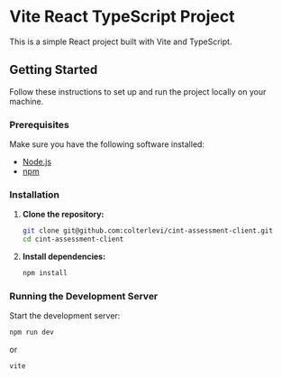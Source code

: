 # Vite React TypeScript Project

This is a simple React project built with Vite and TypeScript.

## Getting Started

Follow these instructions to set up and run the project locally on your machine.

### Prerequisites

Make sure you have the following software installed:

- [Node.js](https://nodejs.org/)
- [npm](https://www.npmjs.com/)

### Installation

1. **Clone the repository:**

    ```bash
    git clone git@github.com:colterlevi/cint-assessment-client.git
    cd cint-assessment-client
    ```

2. **Install dependencies:**

    ```bash
    npm install
    ```

### Running the Development Server

Start the development server:

```bash
npm run dev
```
or

```bash
vite
```
